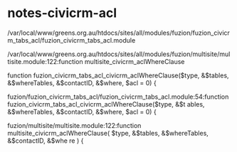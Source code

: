 notes-civicrm-acl
=================


/var/local/www/greens.org.au/htdocs/sites/all/modules/fuzion/fuzion_civicrm_tabs_acl/fuzion_civicrm_tabs_acl.module

/var/local/www/greens.org.au/htdocs/sites/all/modules/fuzion/multisite/multisite.module:122:function multisite_civicrm_aclWhereClause

function fuzion_civicrm_tabs_acl_civicrm_aclWhereClause($type, &$tables, &$whereTables, &$contactID, &$where, $acl = 0) {

fuzion/fuzion_civicrm_tabs_acl/fuzion_civicrm_tabs_acl.module:54:function fuzion_civicrm_tabs_acl_civicrm_aclWhereClause($type, &$t    ables, &$whereTables, &$contactID, &$where, $acl = 0) {                        


fuzion/multisite/multisite.module:122:function multisite_civicrm_aclWhereClause( $type, &$tables, &$whereTables, &$contactID, &$whe    re ) {
